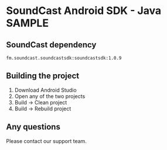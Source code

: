 # SoundCast Android SDK - **Java SAMPLE**

## SoundCast dependency
``
fm.soundcast.soundcastsdk:soundcastsdk:1.0.9 
``

## Building the project 

1. Download Android Studio
2. Open any of the two projects
3. Build -> Clean project
4. Build -> Rebuild project


## Any questions

Please contact our support team.
